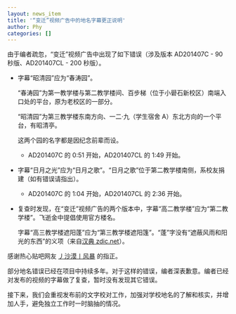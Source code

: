 ```yaml
---
layout: news_item
title: '“变迁”视频广告中的地名字幕更正说明'
author: Phy
categories: []
---
```


由于编者疏忽，“变迁”视频广告中出现了如下错误（涉及版本 AD201407C - 90 秒版、AD201407CL - 200 秒版）。

* 字幕“昭清园”应为“春涛园”。

  “春涛园”为第一教学楼与第二教学楼间、百步梯（位于小礐石新校区）南端入口处的平台，原为老校区的一部分。

  “昭清园”为第三教学楼东南方向、一二·九（学生宿舍 A）东北方向的一个平台，有昭清亭。

  这两个园的名字都是因纪念前辈而设。

  * AD201407C 的 0:51 开始，AD201407CL 的 1:49 开始。
* 字幕“日月之光”应为“日月之歌”。“日月之歌”位于第二教学楼南侧，系校友捐建（如有错误请指出）。
  * AD201407C 的 1:04 开始，AD201407CL 的 2:36 开始。
* 复查时发现，在“变迁”视频广告的两个版本中，字幕“高二教学楼”应为“第二教学楼”。飞逝金中提倡使用官方楼名。

  字幕“高三教学楼遮阳蓬”应为“第三教学楼遮阳篷”。“蓬”字没有“遮蔽风雨和阳光的东西”的义项（来自[汉典 zdic.net](http://www.zdic.net/z/23/js/84EC.htm)）。

感谢热心贴吧网友 [丿沙漠丨风暴](http://tieba.baidu.com/home/main?un=%E4%B8%BF%E6%B2%99%E6%BC%A0%E4%B8%A8%E9%A3%8E%E6%9A%B4&fr=pb&ie=utf-8) 的指正。

部分地名错误已经在项目中持续多年。对于这样的错误，编者深表歉意。编者已经对发布的视频的字幕做了复查，暂时没有发现其它错误。

接下来，我们会重视发布前的文字校对工作，加强对学校地名的了解和核实，并增加人手，避免独立工作时一时脑抽的情况。